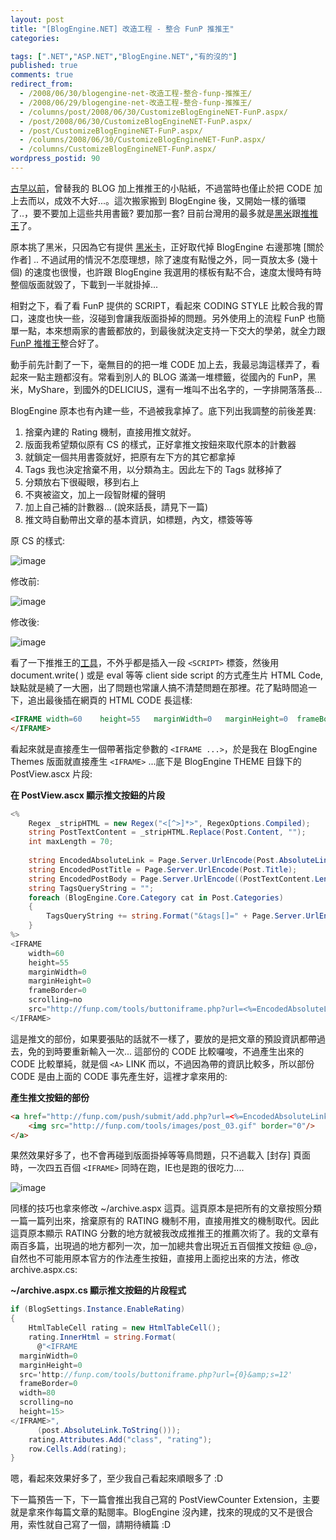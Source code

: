 ```yaml
---
layout: post
title: "[BlogEngine.NET] 改造工程 - 整合 FunP 推推王"
categories:

tags: [".NET","ASP.NET","BlogEngine.NET","有的沒的"]
published: true
comments: true
redirect_from:
  - /2008/06/30/blogengine-net-改造工程-整合-funp-推推王/
  - /2008/06/29/blogengine-net-改造工程-整合-funp-推推王/
  - /columns/post/2008/06/30/CustomizeBlogEngineNET-FunP.aspx/
  - /post/2008/06/30/CustomizeBlogEngineNET-FunP.aspx/
  - /post/CustomizeBlogEngineNET-FunP.aspx/
  - /columns/2008/06/30/CustomizeBlogEngineNET-FunP.aspx/
  - /columns/CustomizeBlogEngineNET-FunP.aspx/
wordpress_postid: 90
---
```

[古早以前](/post/e68ea8!!!.aspx)，曾替我的 BLOG 加上推推王的小貼紙，不過當時也僅止於把 CODE 加上去而以，成效不大好...。這次搬家搬到 BlogEngine 後，又開始一樣的循環了..，要不要加上這些共用書籤? 要加那一套? 目前台灣用的最多就是[黑米](http://www.hemidemi.com/)跟[推推王](http://www.funp.com/)了。

原本挑了黑米，只因為它有提供 [黑米卡](http://www.hemidemi.com/blogtools/hemi_card)，正好取代掉 BlogEngine 右邊那塊 [關於作者] .. 不過試用的情況不怎麼理想，除了速度有點慢之外，同一頁放太多 (幾十個) 的速度也很慢，也許跟 BlogEngine 我選用的樣板有點不合，速度太慢時有時整個版面就毀了，下載到一半就掛掉...

相對之下，看了看 FunP 提供的 SCRIPT，看起來 CODING STYLE 比較合我的胃口，速度也快一些，沒碰到會讓我版面掛掉的問題。另外使用上的流程 FunP 也簡單一點，本來想兩家的書籤都放的，到最後就決定支持一下交大的學弟，就全力跟 [FunP 推推王](http://www.funp.com/)整合好了。

動手前先計劃了一下，毫無目的的把一堆 CODE 加上去，我最忌誨這樣弄了，看起來一點主題都沒有。常看到別人的 BLOG 滿滿一堆標籤，從國內的 FunP，黑米，MyShare，到國外的DELICIUS，還有一堆叫不出名字的，一字排開落落長...

BlogEngine 原本也有內建一些，不過被我拿掉了。底下列出我調整的前後差異:

1. 捨棄內建的 Rating 機制，直接用推文就好。
2. 版面我希望類似原有 CS 的樣式，正好拿推文按鈕來取代原本的計數器
3. 就鎖定一個共用書簽就好，把原有左下方的其它都拿掉
4. Tags 我也決定捨棄不用，以分類為主。因此左下的 Tags 就移掉了
5. 分類放右下很礙眼，移到右上
6. 不爽被盜文，加上一段智財權的聲明
7. 加上自己補的計數器... (說來話長，請見下一篇)
8. 推文時自動帶出文章的基本資訊，如標題，內文，標簽等等

原 CS 的樣式:

![image](/images/2008-06-30-blogengine-net-transformation-project-integrating-funp-social-bookmarking/image_10.png)

修改前:

![image](/images/2008-06-30-blogengine-net-transformation-project-integrating-funp-social-bookmarking/image_11.png)

修改後:

![image](/images/2008-06-30-blogengine-net-transformation-project-integrating-funp-social-bookmarking/image_12.png)

看了一下推推王的[工具](http://funp.com/tools/buttongen.php)，不外乎都是插入一段 `<SCRIPT>` 標簽，然後用 document.write( ) 或是 eval 等等 client side script 的方式產生片 HTML Code, 缺點就是繞了一大圈，出了問題也常讓人搞不清楚問題在那裡。花了點時間追一下，追出最後插在網頁的 HTML CODE 長這樣:

```html
<IFRAME	width=60 	height=55	marginWidth=0 	marginHeight=0 	frameBorder=0 	scrolling=no 	src="http://funp.com/tools/buttoniframe.php?url=xxxxxxxxxxxxxx&s=1">
</IFRAME>
```

看起來就是直接產生一個帶著指定參數的 `<IFRAME ...>`，於是我在 BlogEngine Themes 版面就直接產生 `<IFRAME>` ...底下是 BlogEngine THEME 目錄下的 PostView.ascx 片段:

**在 PostView.ascx 顯示推文按鈕的片段**

```csharp
<%
    Regex _stripHTML = new Regex("<[^>]*>", RegexOptions.Compiled);
    string PostTextContent = _stripHTML.Replace(Post.Content, "");
    int maxLength = 70;
    
    string EncodedAbsoluteLink = Page.Server.UrlEncode(Post.AbsoluteLink.ToString());
    string EncodedPostTitle = Page.Server.UrlEncode(Post.Title);
    string EncodedPostBody = Page.Server.UrlEncode((PostTextContent.Length > maxLength) ? (PostTextContent.Substring(0, maxLength) + "...") : (PostTextContent));
    string TagsQueryString = "";
    foreach (BlogEngine.Core.Category cat in Post.Categories)
    {
        TagsQueryString += string.Format("&tags[]=" + Page.Server.UrlEncode(cat.Title));
    }
%>
<IFRAME
    width=60 
    height=55
    marginWidth=0 
    marginHeight=0 
    frameBorder=0 
    scrolling=no 
    src="http://funp.com/tools/buttoniframe.php?url=<%=EncodedAbsoluteLink %>&s=1">
</IFRAME>
```

這是推文的部份，如果要張貼的話就不一樣了，要放的是把文章的預設資訊都帶過去，免的到時要重新輸入一次... 這部份的 CODE 比較囉唆，不過產生出來的 CODE 比較單純，就是個 `<A>` LINK 而以，不過因為帶的資訊比較多，所以部份 CODE 是由上面的 CODE 事先產生好，這裡才拿來用的:

**產生推文按鈕的部份**

```html
<a href="http://funp.com/push/submit/add.php?url=<%=EncodedAbsoluteLink %>&s=<%=EncodedPostTitle %>&t=<%=EncodedPostBody %><%=TagsQueryString %>&via=tools" title="貼到funP">
    <img src="http://funp.com/tools/images/post_03.gif" border="0"/>
</a>
```

果然效果好多了，也不會再碰到版面掛掉等等鳥問題，只不過載入 [封存] 頁面時，一次四五百個 `<IFRAME>` 同時在跑，IE也是跑的很吃力....

![image](/images/2008-06-30-blogengine-net-transformation-project-integrating-funp-social-bookmarking/image_3.png)

同樣的技巧也拿來修改 ~/archive.aspx 這頁。這頁原本是把所有的文章按照分類一篇一篇列出來，捨棄原有的 RATING 機制不用，直接用推文的機制取代。因此這頁原本顯示 RATING 分數的地方就被我改成推推王的推薦次術了。我的文章有兩百多篇，出現過的地方都列一次，加一加總共會出現近五百個推文按鈕 @_@，自然也不可能用原本官方的作法產生按鈕，直接用上面挖出來的方法，修改 archive.aspx.cs:

**~/archive.aspx.cs 顯示推文按鈕的片段程式**

```csharp
if (BlogSettings.Instance.EnableRating)
{
    HtmlTableCell rating = new HtmlTableCell();
    rating.InnerHtml = string.Format(
      @"<IFRAME 
  marginWidth=0 
  marginHeight=0 
  src='http://funp.com/tools/buttoniframe.php?url={0}&amp;s=12' 
  frameBorder=0 
  width=80 
  scrolling=no 
  height=15>
</IFRAME>", 
      (post.AbsoluteLink.ToString()));
    rating.Attributes.Add("class", "rating");
    row.Cells.Add(rating);
}
```

嗯，看起來效果好多了，至少我自己看起來順眼多了 :D 

下一篇預告一下，下一篇會推出我自己寫的 PostViewCounter Extension，主要就是拿來作每篇文章的點閱率。BlogEngine 沒內建，找來的現成的又不是很合用，索性就自己寫了一個，請期待續篇 :D